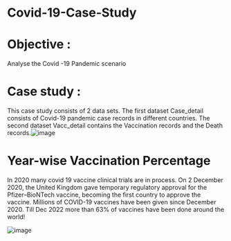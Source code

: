 # Covid-19-Case-Study
# Objective :
Analyse the Covid -19 Pandemic scenario 

# Case study :
This case study consists of 2 data sets. 
The first dataset Case_detail consists of Covid-19 pandemic case records in different countries.
The second dataset Vacc_detail contains the Vaccination records and the Death records.![image](https://user-images.githubusercontent.com/82544165/208039711-e668a6eb-eb52-498b-a681-29e79b28115b.png)

# Year-wise Vaccination Percentage
In 2020 many covid 19 vaccine clinical trials are in process.
On 2 December 2020, the United Kingdom gave temporary regulatory approval for the Pfizer–BioNTech vaccine, becoming the first country to approve the vaccine.
Millions of COVID-19 vaccines have been given since December 2020.
Till Dec 2022 more than 63% of vaccines have been done around the world!

![image](https://user-images.githubusercontent.com/82544165/208041269-5ed83ca6-bd4b-4dbd-a211-149f97cb40af.png)





